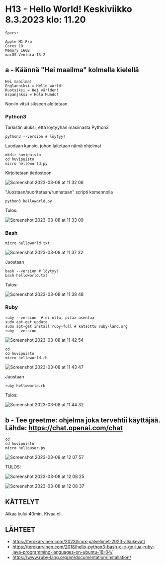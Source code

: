 # H13 - Hello World! Keskiviikko 8.3.2023 klo: 11.20


    Specs:

    Apple M1 Pro
    Cores 10
    Memory 16GB
    macOS Ventura 13.2

## a - Käännä "Hei maailma" kolmella kielellä

    Hei maailma!
    Englanniksi = Hello world!
    Ruotsiksi = Hej världen!
    Espanjaksi = Hola Mundo!
    
Noniin vitsit sikseen aloitetaan.

### Python3

Tarkistin aluksi, että löytyyhän masiinasta Python3
  
    python3 --version # löytyy!
        
Luodaan kansio, johon laitetaan nämä ohjelmat

    mkdir huvipuisto
    cd huvipuisto
    micro helloworld.py

Kirjoitetaan tiedostoon

![Screenshot 2023-03-08 at 11 32 06](https://user-images.githubusercontent.com/104775534/223675965-01d5f9ed-a36c-42bd-87c9-fec359261800.png)

"Juostaan/suoritetaan/runnataan" scripti komennolla

    python3 helloworld.py
    
Tulos:

![Screenshot 2023-03-08 at 11 33 09](https://user-images.githubusercontent.com/104775534/223676196-07fa6eb9-0c56-41d4-9a0b-eb1e1e19da6f.png)


### Bash

    micro helloworld.txt
    
![Screenshot 2023-03-08 at 11 37 32](https://user-images.githubusercontent.com/104775534/223677176-9980ebfe-c1cc-4836-94e4-46d66a729fea.png)

Juostaan
    
    bash --version # löytyy!
    bash helloworld.txt
    
Tulos:
    
![Screenshot 2023-03-08 at 11 38 48](https://user-images.githubusercontent.com/104775534/223677461-2d437de7-e84e-40bb-a744-d3743e892353.png)

    
### Ruby

    
    ruby --version  # ei ollu, pitää asentaa
    sudo apt-get update
    sudo apt-get install ruby-full # katsottu ruby-land.org
    ruby --version
    
![Screenshot 2023-03-08 at 11 42 54](https://user-images.githubusercontent.com/104775534/223678398-cf4018de-ea61-482f-ad46-adba9b3383e1.png)

    cd
    cd huvipuisto
    micro helloworld.rb
    
![Screenshot 2023-03-08 at 11 43 47](https://user-images.githubusercontent.com/104775534/223678608-0e9777ee-3d7b-489f-bd01-18b7030853d8.png)

Juostaan

    ruby helloworld.rb
    
Tulos: 
    
![Screenshot 2023-03-08 at 11 44 32](https://user-images.githubusercontent.com/104775534/223678777-e0436200-0c32-4ddf-b51a-4a7651d83c0f.png)


## b - Tee greetme: ohjelma joka tervehtii käyttäjää. Lähde: https://chat.openai.com/chat

    cd
    cd huvipuisto
    micro hellouser.py
    
![Screenshot 2023-03-08 at 12 07 57](https://user-images.githubusercontent.com/104775534/223684380-bb32aef6-eb6c-4833-b76e-c0097b5a698c.png)

TULOS: 

![Screenshot 2023-03-08 at 12 08 25](https://user-images.githubusercontent.com/104775534/223684485-e4658fa8-ef76-482d-a9e4-80133db8fdc2.png)

![Screenshot 2023-03-08 at 12 08 37](https://user-images.githubusercontent.com/104775534/223684525-261d13fb-58c6-4387-9dd0-6a83813850ec.png)

## KÄTTELYT

Aikaa kului 40min. Kivaa oli.

## LÄHTEET

- https://terokarvinen.com/2023/linux-palvelimet-2023-alkukevat/
- https://terokarvinen.com/2018/hello-python3-bash-c-c-go-lua-ruby-java-programming-languages-on-ubuntu-18-04/
- https://www.ruby-lang.org/en/documentation/installation/





